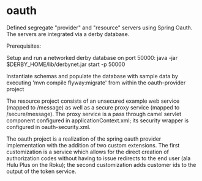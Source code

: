 oauth
=====

Defined segregate  "provider" and "resource" servers using Spring Oauth. The servers are integrated via a derby database. 

Prerequisites:

Setup and run a networked derby database on port 50000:
java -jar $DERBY_HOME/lib/derbynet.jar start -p 50000

Instantiate schemas and populate the database with sample data by executing 'mvn compile flyway:migrate' from within the oauth-provider project

The resource project consists of an unsecured example web service (mapped to /message) as well as a secure proxy service (mapped to /secure/message). The proxy service is a pass through camel servlet component configured in applicationContext.xml; its security wrapper is configured in oauth-security.xml.

The oauth project is a realization of the spring oauth provider implementation with the addition of two custom extensions. The first customization is a service which allows for the direct creation of authorization codes without having to issue redirects to the end user (ala Hulu Plus on the Roku); the second customization adds customer ids to the output of the token service.

